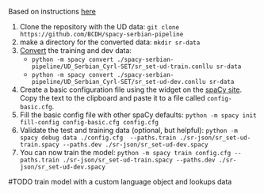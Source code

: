 Based on instructions [here](https://spacy.io/usage/training#basics)

1. Clone the repository with the UD data: `git clone https://github.com/BCDH/spacy-serbian-pipeline`
2. make a directory for the converted data: `mkdir sr-data`
3. [Convert](https://nightly.spacy.io/api/cli#convert) the training and dev data: 
   - `python -m spacy convert ./spacy-serbian-pipeline/UD_Serbian_Cyrl-SET/sr_set-ud-train.conllu sr-data`
   - `python -m spacy convert ./spacy-serbian-pipeline/UD_Serbian_Cyrl-SET/sr_set-ud-dev.conllu sr-data`
4. Create a basic configuration file using the widget on the [spaCy site](https://nightly.spacy.io/). Copy the text to the clipboard and paste it to a file called `config-basic.cfg`.
5. Fill the basic config file with other spaCy defaults: `python -m spacy init fill-config config-basic.cfg config.cfg`
6. Validate the test and training data (optional, but helpful): `python -m spacy debug data ./config.cfg  --paths.train ./sr-json/sr_set-ud-train.spacy --paths.dev ./sr-json/sr_set-ud-dev.spacy`
7. You can now train the model: `python -m spacy train config.cfg --paths.train ./sr-json/sr_set-ud-train.spacy --paths.dev ./sr-json/sr_set-ud-dev.spacy`

#TODO train model with a custom language object and lookups data 
